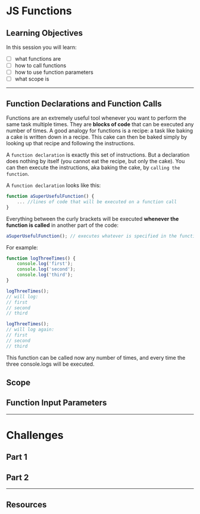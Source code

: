 # JS Functions

## Learning Objectives

In this session you will learn:

- [ ] what functions are
- [ ] how to call functions
- [ ] how to use function parameters
- [ ] what scope is

---

## Function Declarations and Function Calls

Functions are an extremely useful tool whenever you want to perform the same task multiple times.
They are **blocks of code** that can be executed any number of times. A good analogy for functions
is a recipe: a task like baking a cake is written down in a recipe. This cake can then be baked
simply by looking up that recipe and following the instructions.

A `function declaration` is exactly this set of instructions. But a declaration does nothing by
itself (you cannot eat the recipe, but only the cake). You can then execute the instructions, aka
baking the cake, by `calling the function`.

A `function declaration` looks like this:

```js
function aSuperUsefulFunction() {
	... //lines of code that will be executed on a function call
}
```

Everything between the curly brackets will be executed **whenever the function is called** in
another part of the code:

```js
aSuperUsefulFunction(); // executes whatever is specified in the function declaration.
```

For example:

```js
function logThreeTimes() {
	console.log('first');
	console.log('second');
	console.log('third');
}

logThreeTimes();
// will log:
// first
// second
// third

logThreeTimes();
// will log again:
// first
// second
// third
```

This function can be called now any number of times, and every time the three console.logs will be
executed.

## Scope

## Function Input Parameters

---

# Challenges

## Part 1

## Part 2

---

## Resources

